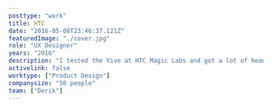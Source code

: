 ```yaml
---
posttype: "work"
title: HTC
date: "2016-05-08T23:46:37.121Z"
featuredImage: "./cover.jpg"
role: "UX Designer"
years: "2016"
description: "I tested the Vive at HTC Magic Labs and got a lot of headaches."
activelink: false
worktype: ["Product Design"]
companysize: "50 people"
team: ["Derik"]
---
```

